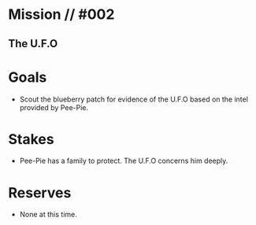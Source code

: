 # Mission // #002
## The U.F.O
# Goals
- Scout the blueberry patch for evidence of the U.F.O based on the intel provided by Pee-Pie.

# Stakes
- Pee-Pie has a family to protect. The U.F.O concerns him deeply.

# Reserves
- None at this time.